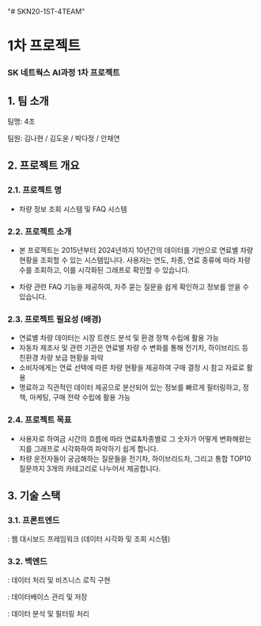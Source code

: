 "# SKN20-1ST-4TEAM" 

# 1차 프로젝트
### SK 네트웍스 AI과정 1차 프로젝트

## 1. 팀 소개
팀명: 4조

팀원: 김나현 / 김도윤 / 박다정 / 안채연


## 2. 프로젝트 개요
### 2.1. 프로젝트 명
- 차량 정보 조회 시스템 및 FAQ 시스템
  
### 2.2. 프로젝트 소개
- 본 프로젝트는 2015년부터 2024년까지 10년간의 데이터를 기반으로 연료별 차량 현황을 조회할 수 있는 시스템입니다.
사용자는 연도, 차종, 연료 종류에 따라 차량 수를 조회하고, 이를 시각화된 그래프로 확인할 수 있습니다.

- 차량 관련 FAQ 기능을 제공하여, 자주 묻는 질문을 쉽게 확인하고 정보를 얻을 수 있습니다.
  
### 2.3. 프로젝트 필요성 (배경)
- 연료별 차량 데이터는 시장 트렌드 분석 및 환경 정책 수립에 활용 가능
- 자동차 제조사 및 관련 기관은 연료별 차량 수 변화를 통해 전기차, 하이브리드 등 친환경 차량 보급 현황을 파악
- 소비자에게는 연료 선택에 따른 차량 현황을 제공하여 구매 결정 시 참고 자료로 활용
- 명료하고 직관적인 데이터 제공으로 분산되어 있는 정보를 빠르게 필터링하고, 정책, 마케팅, 구매 전략 수립에 활용 가능
  
### 2.4. 프로젝트 목표
- 사용자로 하여금 시간의 흐름에 따라 연료&차종별로 그 숫자가 어떻게 변화해왔는지를 그래프로 시각화하여 파악하기 쉽게 합니다.
- 차량 운전자들이 궁금해하는 질문들을 전기차, 하이브리드차, 그리고 통합 TOP10 질문까지 3개의 카테고리로 나누어서 제공합니다.

## 3. 기술 스택
### 3.1. 프론트엔드
: 웹 대시보드 프레임워크 (데이터 시각화 및 조회 시스템)

### 3.2. 백엔드
: 데이터 처리 및 비즈니스 로직 구현

: 데이터베이스 관리 및 저장

: 데이터 분석 및 필터링 처리


